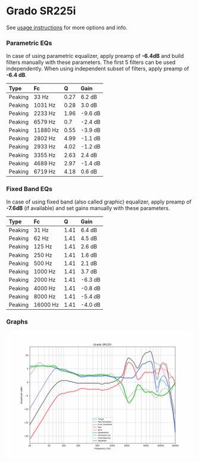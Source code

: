 # Grado SR225i
See [usage instructions](https://github.com/jaakkopasanen/AutoEq#usage) for more options and info.

### Parametric EQs
In case of using parametric equalizer, apply preamp of **-6.4dB** and build filters manually
with these parameters. The first 5 filters can be used independently.
When using independent subset of filters, apply preamp of **-6.4 dB**.

| Type    | Fc       |    Q | Gain    |
|:--------|:---------|:-----|:--------|
| Peaking | 33 Hz    | 0.27 | 6.2 dB  |
| Peaking | 1031 Hz  | 0.28 | 3.0 dB  |
| Peaking | 2233 Hz  | 1.96 | -9.6 dB |
| Peaking | 6579 Hz  | 0.7  | -2.4 dB |
| Peaking | 11880 Hz | 0.55 | -3.9 dB |
| Peaking | 2802 Hz  | 4.99 | -1.1 dB |
| Peaking | 2933 Hz  | 4.02 | -1.2 dB |
| Peaking | 3355 Hz  | 2.63 | 2.4 dB  |
| Peaking | 4689 Hz  | 2.97 | -1.4 dB |
| Peaking | 6719 Hz  | 4.18 | 0.6 dB  |

### Fixed Band EQs
In case of using fixed band (also called graphic) equalizer, apply preamp of **-7.6dB**
(if available) and set gains manually with these parameters.

| Type    | Fc       |    Q | Gain    |
|:--------|:---------|:-----|:--------|
| Peaking | 31 Hz    | 1.41 | 6.4 dB  |
| Peaking | 62 Hz    | 1.41 | 4.5 dB  |
| Peaking | 125 Hz   | 1.41 | 2.6 dB  |
| Peaking | 250 Hz   | 1.41 | 1.6 dB  |
| Peaking | 500 Hz   | 1.41 | 2.1 dB  |
| Peaking | 1000 Hz  | 1.41 | 3.7 dB  |
| Peaking | 2000 Hz  | 1.41 | -6.3 dB |
| Peaking | 4000 Hz  | 1.41 | -0.8 dB |
| Peaking | 8000 Hz  | 1.41 | -5.4 dB |
| Peaking | 16000 Hz | 1.41 | -4.0 dB |

### Graphs
![](./Grado%20SR225i.png)